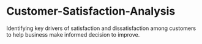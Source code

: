 # Customer-Satisfaction-Analysis
Identifying key drivers of satisfaction and dissatisfaction among customers to help business make informed decision to improve.
